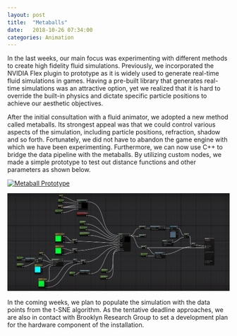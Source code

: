 ```yaml
---
layout: post
title:  "Metaballs"
date:   2018-10-26 07:34:00
categories: Animation
---
```


In the last weeks, our main focus was experimenting with different methods to create high fidelity fluid simulations. Previously, we incorporated the NVIDIA Flex plugin to prototype as it is widely used to generate real-time fluid simulations in games. Having a pre-built library that generates real-time simulations was an attractive option, yet we realized that it is hard to override the built-in physics and dictate specific particle positions to achieve our aesthetic objectives. 

After the initial consultation with a fluid animator, we adopted a new method called metaballs. Its strongest appeal was that we could control various aspects of the simulation, including particle positions, refraction, shadow and so forth. Fortunately, we did not have to abandon the game engine with which we have been experimenting. Furthermore, we can now use C++ to bridge the data pipeline with the metaballs. By utilizing custom nodes, we made a simple prototype to test out distance functions and other parameters as shown below.

[![Metaball Prototype](https://img.youtube.com/vi/vy9kDIQYlRQ/0.jpg)](https://www.youtube.com/watch?v=vy9kDIQYlRQ)

![Custom Node Graph](/assets/images/metaball_node.png)

In the coming weeks, we plan to populate the simulation with the data points from the t-SNE algorithm. As the tentative deadline approaches, we are also in contact with Brooklyn Research Group to set a development plan for the hardware component of the installation.
